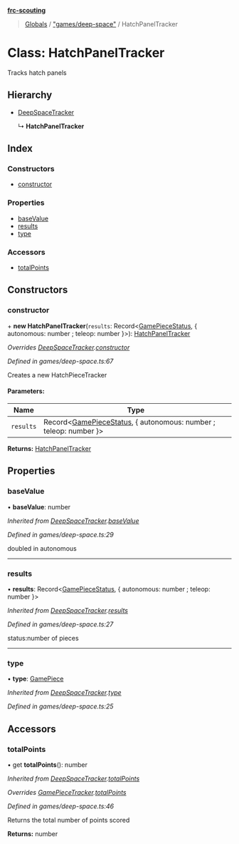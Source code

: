 **[frc-scouting](../README.md)**

> [Globals](../globals.md) / ["games/deep-space"](../modules/_games_deep_space_.md) / HatchPanelTracker

# Class: HatchPanelTracker

Tracks hatch panels

## Hierarchy

* [DeepSpaceTracker](_games_deep_space_.deepspacetracker.md)

  ↳ **HatchPanelTracker**

## Index

### Constructors

* [constructor](_games_deep_space_.hatchpaneltracker.md#constructor)

### Properties

* [baseValue](_games_deep_space_.hatchpaneltracker.md#basevalue)
* [results](_games_deep_space_.hatchpaneltracker.md#results)
* [type](_games_deep_space_.hatchpaneltracker.md#type)

### Accessors

* [totalPoints](_games_deep_space_.hatchpaneltracker.md#totalpoints)

## Constructors

### constructor

\+ **new HatchPanelTracker**(`results`: Record\<[GamePieceStatus](../modules/_games_deep_space_.md#gamepiecestatus), { autonomous: number ; teleop: number  }>): [HatchPanelTracker](_games_deep_space_.hatchpaneltracker.md)

*Overrides [DeepSpaceTracker](_games_deep_space_.deepspacetracker.md).[constructor](_games_deep_space_.deepspacetracker.md#constructor)*

*Defined in games/deep-space.ts:67*

Creates a new HatchPieceTracker

#### Parameters:

Name | Type |
------ | ------ |
`results` | Record\<[GamePieceStatus](../modules/_games_deep_space_.md#gamepiecestatus), { autonomous: number ; teleop: number  }> |

**Returns:** [HatchPanelTracker](_games_deep_space_.hatchpaneltracker.md)

## Properties

### baseValue

•  **baseValue**: number

*Inherited from [DeepSpaceTracker](_games_deep_space_.deepspacetracker.md).[baseValue](_games_deep_space_.deepspacetracker.md#basevalue)*

*Defined in games/deep-space.ts:29*

doubled in autonomous

___

### results

•  **results**: Record\<[GamePieceStatus](../modules/_games_deep_space_.md#gamepiecestatus), { autonomous: number ; teleop: number  }>

*Inherited from [DeepSpaceTracker](_games_deep_space_.deepspacetracker.md).[results](_games_deep_space_.deepspacetracker.md#results)*

*Defined in games/deep-space.ts:27*

status:number of pieces

___

### type

•  **type**: [GamePiece](../modules/_games_deep_space_.md#gamepiece)

*Inherited from [DeepSpaceTracker](_games_deep_space_.deepspacetracker.md).[type](_games_deep_space_.deepspacetracker.md#type)*

*Defined in games/deep-space.ts:25*

## Accessors

### totalPoints

• get **totalPoints**(): number

*Inherited from [DeepSpaceTracker](_games_deep_space_.deepspacetracker.md).[totalPoints](_games_deep_space_.deepspacetracker.md#totalpoints)*

*Overrides [GamePieceTracker](_match_.gamepiecetracker.md).[totalPoints](_match_.gamepiecetracker.md#totalpoints)*

*Defined in games/deep-space.ts:46*

Returns the total number of points scored

**Returns:** number

